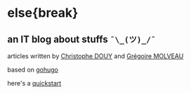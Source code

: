 # **else{break}**  

## an IT blog about stuffs `¯\_(ツ)_/¯` 

articles written by [Christophe DOUY](https://twitter.com/douy_c) and [Grégoire MOLVEAU](https://twitter.com/GregoireMolveau)  

based on [gohugo](https://gohugo.io/)  

here's a [quickstart](https://gohugo.io/getting-started/quick-start/)
